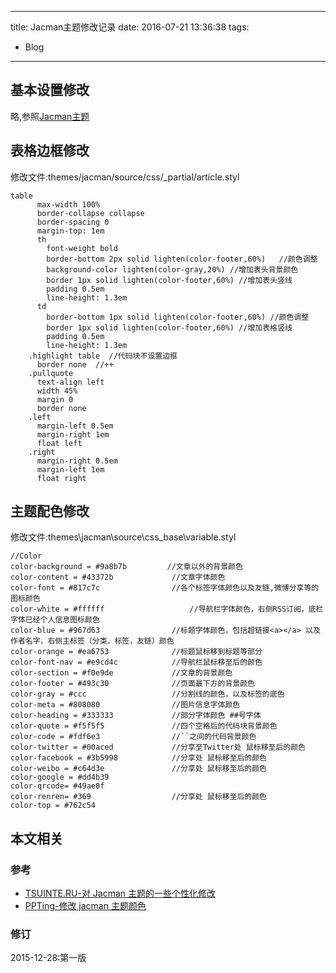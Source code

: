----
title: Jacman主题修改记录
date: 2016-07-21 13:36:38
tags:
- Blog
----
## 基本设置修改

略,参照[Jacman主题](http://wuchong.me/jacman/2014/11/20/how-to-use-jacman/#more)

## 表格边框修改

修改文件:themes/jacman/source/css/_partial/article.styl

    table
          max-width 100%
          border-collapse collapse
          border-spacing 0
          margin-top: 1em
          th
            font-weight bold
            border-bottom 2px solid lighten(color-footer,60%)	//颜色调整
            background-color lighten(color-gray,20%) //增加表头背景颜色
            border 1px solid lighten(color-footer,60%) //增加表头竖线
            padding 0.5em
            line-height: 1.3em
          td 
            border-bottom 1px solid lighten(color-footer,60%) //颜色调整
            border 1px solid lighten(color-footer,60%) //增加表格竖线
            padding 0.5em
            line-height: 1.3em
    	.highlight table  //代码块不设置边框
    	  border none  //++
        .pullquote
          text-align left
          width 45%
          margin 0
          border none
        .left
          margin-left 0.5em
          margin-right 1em
          float left
        .right
          margin-right 0.5em
          margin-left 1em
          float right
          
## 主题配色修改

修改文件:themes\jacman\source\css\_base\variable.styl

    //Color
    color-background = #9a8b7b         //文章以外的背景颜色
    color-content = #43372b             //文章字体颜色 
    color-font = #817c7c                //各个标签字体颜色以及友链,微博分享等的图标颜色 
    color-white = #ffffff                   //导航栏字体颜色，右侧RSS订阅，底栏字体已经个人信息图标颜色 
    color-blue = #967d63                //标题字体颜色，包括超链接<a></a> 以及作者名字，右侧主标签（分类，标签，友链）颜色 
    color-orange = #ea6753              //标题鼠标移到标题等部分
    color-font-nav = #e9cd4c            //导航栏鼠标移至后的颜色 
    color-section = #f0e9de             //文章的背景颜色 
    color-footer = #493c30              //页面最下方的背景颜色 
    color-gray = #ccc                   //分割线的颜色，以及标签的底色 
    color-meta = #808080                //图片信息字体颜色 
    color-heading = #333333             //部分字体颜色 ##号字体 
    color-quote = #f5f5f5               //四个空格后的代码块背景颜色 
    color-code = #fdf6e3                //``之间的代码背景颜色 
    color-twitter = #00aced             //分享至Twitter处 鼠标移至后的颜色 
    color-facebook = #3b5998            //分享处 鼠标移至后的颜色 
    color-weibo = #c64d3e               //分享处 鼠标移至后的颜色 
    color-google = #dd4b39 
    color-qrcode= #49ae0f 
    color-renren= #369                  //分享处 鼠标移至后的颜色 
    color-top = #762c54

## 本文相关
### 参考
- [TSUINTE.RU-对 Jacman 主题的一些个性化修改](http://tsuinte.ru/2015/05/03/jacman-theme-customizations/index.html)
- [PPTing-修改 jacman 主题颜色](http://ppting.me/2015/01/26/change-jacman-theme/index.html)

### 修订
2015-12-28:第一版
